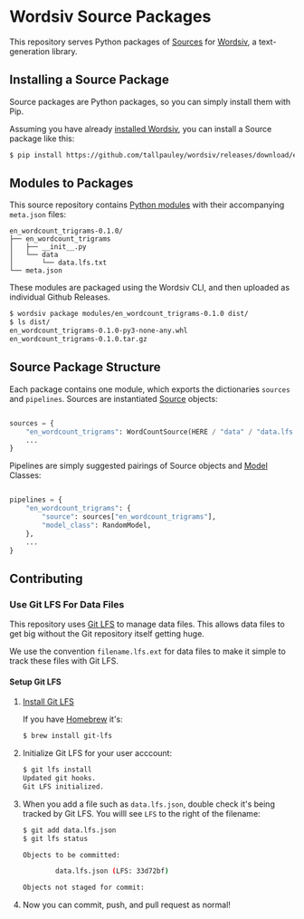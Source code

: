 # Wordsiv Source Packages

This repository serves Python packages of [Sources](https://github.com/tallpauley/wordsiv/blob/main/wordsiv/models/source.py) for [Wordsiv](https://github.com/tallpauley/wordsiv), a text-generation library.

## Installing a Source Package
Source packages are Python packages, so you can simply install them with Pip.

Assuming you have already [installed Wordsiv](https://github.com/tallpauley/#installation), you can install a Source package like this:

```bash
$ pip install https://github.com/tallpauley/wordsiv/releases/download/en_wordcount_trigrams-0.1.0/en_wordcount_trigrams-0.1.0.tar.gz
```

## Modules to Packages

This source repository contains [Python modules](https://docs.python.org/3/tutorial/modules.html) with their accompanying `meta.json` files:

```text
en_wordcount_trigrams-0.1.0/
├── en_wordcount_trigrams
│   ├── __init__.py
│   └── data
│       └── data.lfs.txt
└── meta.json
```

These modules are packaged using the Wordsiv CLI, and then uploaded as individual Github Releases.

```bash
$ wordsiv package modules/en_wordcount_trigrams-0.1.0 dist/
$ ls dist/
en_wordcount_trigrams-0.1.0-py3-none-any.whl
en_wordcount_trigrams-0.1.0.tar.gz
```

## Source Package Structure

Each package contains one module, which exports the dictionaries `sources` and `pipelines`. Sources are instantiated [Source](https://github.com/tallpauley/wordsiv/blob/main/wordsiv/models/source.py) objects:

```python

sources = {
    "en_wordcount_trigrams": WordCountSource(HERE / "data" / "data.lfs.txt"),
    ...
}

```

Pipelines are simply suggested pairings of Source objects and [Model](https://github.com/tallpauley/wordsiv/blob/main/wordsiv/models/markov.py#L45) Classes:
```python

pipelines = {
    "en_wordcount_trigrams": {
        "source": sources["en_wordcount_trigrams"],
        "model_class": RandomModel,
    },
    ...
}
```

## Contributing

### Use Git LFS For Data Files

This repository uses [Git LFS](https://git-lfs.github.com/) to manage data files. This allows data files to get big without the Git repository itself getting huge.

We use the convention `filename.lfs.ext` for data files to make it simple to track these files with Git LFS.

#### Setup Git LFS

1. [Install Git LFS](https://git-lfs.github.com/)

    If you have [Homebrew](https://brew.sh/) it's:

    ```bash
    $ brew install git-lfs
    ```

2. Initialize Git LFS for your user acccount:

    ```bash
    $ git lfs install
    Updated git hooks.
    Git LFS initialized.
    ```

3. When you add a file such as `data.lfs.json`, double check it's being tracked by Git LFS. You willl see `LFS` to the right of the filename:

    ```bash
    $ git add data.lfs.json
    $ git lfs status

    Objects to be committed:

            data.lfs.json (LFS: 33d72bf)

    Objects not staged for commit:
    ```

4. Now you can commit, push, and pull request as normal!
